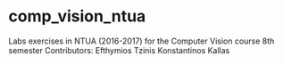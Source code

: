 # comp_vision_ntua
Labs exercises in NTUA (2016-2017) for the Computer Vision course 8th semester Contributors: Efthymios Tzinis Konstantinos Kallas
